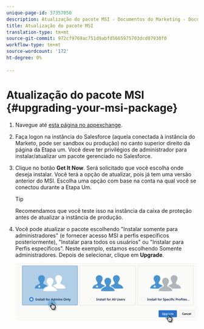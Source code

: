 ```yaml
---
unique-page-id: 37357050
description: Atualização do pacote MSI - Documentos do Marketing - Documentação do produto
title: Atualização do pacote MSI
translation-type: tm+mt
source-git-commit: 972cf9769ac751d9abfd5665975703dcd07930f0
workflow-type: tm+mt
source-wordcount: '172'
ht-degree: 0%

---
```



# Atualização do pacote MSI {#upgrading-your-msi-package}

1. Navegue até [esta página no appexchange](https://appexchange.salesforce.com/listingDetail?listingId=a0N30000001SVZmEAO).

1. Faça logon na instância do Salesforce (aquela conectada à instância do Marketo, pode ser sandbox ou produção) no canto superior direito da página da Etapa um. Você deve ter privilégios de administrador para instalar/atualizar um pacote gerenciado no Salesforce.

1. Clique no botão **Get It Now**. Será solicitado que você escolha onde deseja instalar. Você terá a opção de atualizar, pois já tem uma versão anterior do MSI. Escolha uma opção com base na conta na qual você se conectou durante a Etapa Um.

   >[!TIP]
   >
   >Recomendamos que você teste isso na instância da caixa de proteção antes de atualizar a instância de produção.

1. Você pode atualizar o pacote escolhendo &quot;Instalar somente para administradores&quot; (e fornecer acesso MSI a perfis específicos posteriormente), &quot;Instalar para todos os usuários&quot; ou &quot;Instalar para Perfis específicos&quot;. Neste exemplo, estamos escolhendo Somente administradores. Depois de selecionar, clique em **Upgrade**.

   ![](assets/four.png)
